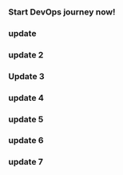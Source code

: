 ### Start DevOps journey now!
### update
### update 2
### Update 3
### update 4
### update 5
### update 6
### update 7

